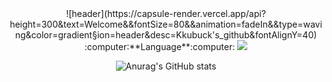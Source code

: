 <div align="center">
![header](https://capsule-render.vercel.app/api?height=300&text=Welcome&&fontSize=80&&animation=fadeIn&&type=waving&color=gradient&section=header&desc=Kkubuck's_github&fontAlignY=40)
  :computer:**Language**:computer:

  <img src="https://img.shields.io/badge/Python-3776AB?style=for-the-badge&logo=Python&logoColor=white"> 

  ![Anurag's GitHub stats](https://github-readme-stats.vercel.app/api?username=Kkubuck&theme=vue&&show_icons=true)

</div>
